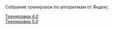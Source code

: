 Собрание тренировок по алгоритмам от Яндекс

[Тренировки 4.0](AlgoTrainings_4.0)     
[Тренировки 5.0](AlgoTrainings_5.0)